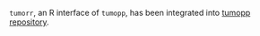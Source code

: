 `tumorr`, an R interface of `tumopp`, has been integrated into [tumopp repository](https://github.com/heavywatal/tumopp).
